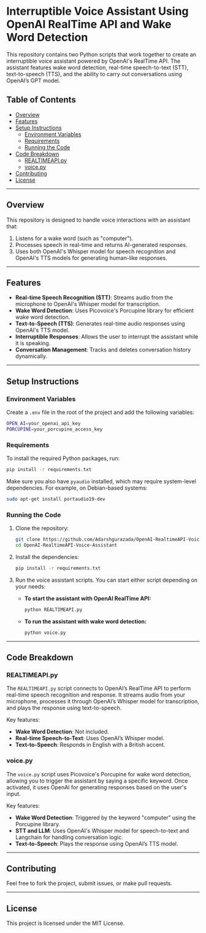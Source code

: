 
# Interruptible Voice Assistant Using OpenAI RealTime API and Wake Word Detection

This repository contains two Python scripts that work together to create an interruptible voice assistant powered by OpenAI's RealTime API. The assistant features wake word detection, real-time speech-to-text (STT), text-to-speech (TTS), and the ability to carry out conversations using OpenAI’s GPT model.

## Table of Contents
- [Overview](#overview)
- [Features](#features)
- [Setup Instructions](#setup-instructions)
  - [Environment Variables](#environment-variables)
  - [Requirements](#requirements)
  - [Running the Code](#running-the-code)
- [Code Breakdown](#code-breakdown)
  - [REALTIMEAPI.py](#realtimeapipy)
  - [voice.py](#voicepy)
- [Contributing](#contributing)
- [License](#license)

---

## Overview

This repository is designed to handle voice interactions with an assistant that:
1. Listens for a wake word (such as "computer").
2. Processes speech in real-time and returns AI-generated responses.
3. Uses both OpenAI's Whisper model for speech recognition and OpenAI's TTS models for generating human-like responses.

---

## Features
- **Real-time Speech Recognition (STT)**: Streams audio from the microphone to OpenAI's Whisper model for transcription.
- **Wake Word Detection**: Uses Picovoice's Porcupine library for efficient wake word detection.
- **Text-to-Speech (TTS)**: Generates real-time audio responses using OpenAI's TTS model.
- **Interruptible Responses**: Allows the user to interrupt the assistant while it is speaking.
- **Conversation Management**: Tracks and deletes conversation history dynamically.

---

## Setup Instructions

### Environment Variables

Create a `.env` file in the root of the project and add the following variables:

```bash
OPEN_AI=your_openai_api_key
PORCUPINE=your_porcupine_access_key
```

### Requirements

To install the required Python packages, run:

```bash
pip install -r requirements.txt
```

Make sure you also have `pyaudio` installed, which may require system-level dependencies. For example, on Debian-based systems:

```bash
sudo apt-get install portaudio19-dev
```

### Running the Code

1. Clone the repository:
    ```bash
    git clone https://github.com/Adarshgurazada/OpenAI-RealtimeAPI-Voice-Assistant.git
    cd OpenAI-RealtimeAPI-Voice-Assistant
    ```

2. Install the dependencies:
    ```bash
    pip install -r requirements.txt
    ```

3. Run the voice assistant scripts. You can start either script depending on your needs:

    - **To start the assistant with OpenAI RealTime API:**
      ```bash
      python REALTIMEAPI.py
      ```

    - **To run the assistant with wake word detection:**
      ```bash
      python voice.py
      ```

---

## Code Breakdown

### REALTIMEAPI.py

The `REALTIMEAPI.py` script connects to OpenAI’s RealTime API to perform real-time speech recognition and response. It streams audio from your microphone, processes it through OpenAI’s Whisper model for transcription, and plays the response using text-to-speech.

Key features:
- **Wake Word Detection**: Not included.
- **Real-time Speech-to-Text**: Uses OpenAI’s Whisper model.
- **Text-to-Speech**: Responds in English with a British accent.

### voice.py

The `voice.py` script uses Picovoice's Porcupine for wake word detection, allowing you to trigger the assistant by saying a specific keyword. Once activated, it uses OpenAI for generating responses based on the user's input.

Key features:
- **Wake Word Detection**: Triggered by the keyword "computer" using the Porcupine library.
- **STT and LLM**: Uses OpenAI's Whisper model for speech-to-text and Langchain for handling conversation logic.
- **Text-to-Speech**: Plays the response using OpenAI’s TTS model.

---

## Contributing

Feel free to fork the project, submit issues, or make pull requests.

---

## License

This project is licensed under the MIT License.

